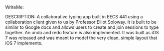 WriteMe:

DESCRIPTION:
A collaborative typing app built in EECS 441 using a collaboration client given to us by Professor Elliot Soloway. It is built to be similar to Google docs and allows users to create and join sessions to type together. An undo and redo feature is also implemented. It was built as iOS 7 was released and was meant to model the very clean, simple layout that iOS 7 implements.
